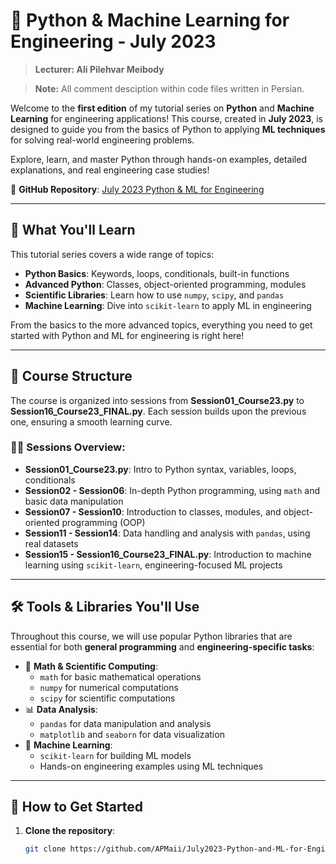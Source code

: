 # 🚀 Python & Machine Learning for Engineering - July 2023
> **Lecturer: Ali Pilehvar Meibody** 

> **Note:** All comment desciption within code files written in Persian.

Welcome to the **first edition** of my tutorial series on **Python** and **Machine Learning** for engineering applications! This course, created in **July 2023**, is designed to guide you from the basics of Python to applying **ML techniques** for solving real-world engineering problems.

Explore, learn, and master Python through hands-on examples, detailed explanations, and real engineering case studies!

🔗 **GitHub Repository**: [July 2023 Python & ML for Engineering](https://github.com/APMaii/July2023-Python-and-ML-for-Engineering-Tutorial)

---

## 🎯 **What You'll Learn**

This tutorial series covers a wide range of topics:

- **Python Basics**: Keywords, loops, conditionals, built-in functions
- **Advanced Python**: Classes, object-oriented programming, modules
- **Scientific Libraries**: Learn how to use `numpy`, `scipy`, and `pandas`
- **Machine Learning**: Dive into `scikit-learn` to apply ML in engineering

From the basics to the more advanced topics, everything you need to get started with Python and ML for engineering is right here!

---

## 📂 **Course Structure**

The course is organized into sessions from **Session01_Course23.py** to **Session16_Course23_FINAL.py**. Each session builds upon the previous one, ensuring a smooth learning curve.

### 🧑‍💻 **Sessions Overview**:
- **Session01_Course23.py**: Intro to Python syntax, variables, loops, conditionals
- **Session02 - Session06**: In-depth Python programming, using `math` and basic data manipulation
- **Session07 - Session10**: Introduction to classes, modules, and object-oriented programming (OOP)
- **Session11 - Session14**: Data handling and analysis with `pandas`, using real datasets
- **Session15 - Session16_Course23_FINAL.py**: Introduction to machine learning using `scikit-learn`, engineering-focused ML projects

---

## 🛠️ **Tools & Libraries You'll Use**

Throughout this course, we will use popular Python libraries that are essential for both **general programming** and **engineering-specific tasks**:

- 🧮 **Math & Scientific Computing**:
  - `math` for basic mathematical operations
  - `numpy` for numerical computations
  - `scipy` for scientific computations
- 📊 **Data Analysis**:
  - `pandas` for data manipulation and analysis
  - `matplotlib` and `seaborn` for data visualization
- 🤖 **Machine Learning**:
  - `scikit-learn` for building ML models
  - Hands-on engineering examples using ML techniques

---

## 💾 **How to Get Started**

1. **Clone the repository**:
   ```bash
   git clone https://github.com/APMaii/July2023-Python-and-ML-for-Engineering-Tutorial.git
